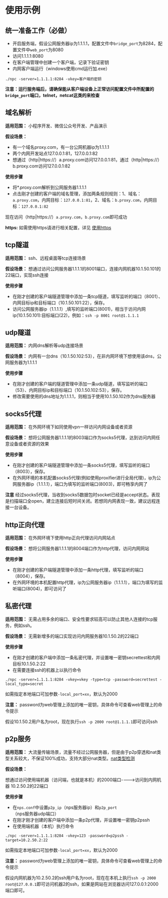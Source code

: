 # 使用示例
## 统一准备工作（必做）
- 开启服务端，假设公网服务器ip为1.1.1.1，配置文件中`bridge_port`为8284，配置文件中`web_port`为8080
- 访问1.1.1.1:8080
- 在客户端管理中创建一个客户端，记录下验证密钥
- 内网客户端运行（windows使用cmd运行加.exe）

```shell
./npc -server=1.1.1.1:8284 -vkey=客户端的密钥
```
**注意：运行服务端后，请确保能从客户端设备上正常访问配置文件中所配置的`bridge_port`端口，telnet，netcat这类的来检查**

## 域名解析

**适用范围：** 小程序开发、微信公众号开发、产品演示

**假设场景：**
- 有一个域名proxy.com，有一台公网机器ip为1.1.1.1
- 两个内网开发站点127.0.0.1:81，127.0.0.1:82
- 想通过（http|https://）a.proxy.com访问127.0.0.1:81，通过（http|https://）b.proxy.com访问127.0.0.1:82

**使用步骤**
- 将*.proxy.com解析到公网服务器1.1.1.1
- 点击刚才创建的客户端的域名管理，添加两条规则规则：1、域名：`a.proxy.com`，内网目标：`127.0.0.1:81`，2、域名：`b.proxy.com`，内网目标：`127.0.0.1:82`

现在访问（http|https://）`a.proxy.com`，`b.proxy.com`即可成功

**https:** 如需使用https请进行相关配置，详见 [使用https](/nps_extend?id=使用https)

## tcp隧道


**适用范围：**  ssh、远程桌面等tcp连接场景

**假设场景：**
 想通过访问公网服务器1.1.1.1的8001端口，连接内网机器10.1.50.101的22端口，实现ssh连接

**使用步骤**
- 在刚才创建的客户端隧道管理中添加一条tcp隧道，填写监听的端口（8001）、内网目标ip和目标端口（10.1.50.101:22），保存。
- 访问公网服务器ip（1.1.1.1）,填写的监听端口(8001)，相当于访问内网ip(10.1.50.101):目标端口(22)，例如：`ssh -p 8001 root@1.1.1.1`

## udp隧道

**适用范围：**  内网dns解析等udp连接场景

**假设场景：**
内网有一台dns（10.1.50.102:53），在非内网环境下想使用该dns，公网服务器为1.1.1.1

**使用步骤**
- 在刚才创建的客户端的隧道管理中添加一条udp隧道，填写监听的端口（53）、内网目标ip和目标端口（10.1.50.102:53），保存。
- 修改需要使用的dns地址为1.1.1.1，则相当于使用10.1.50.102作为dns服务器

## socks5代理


**适用范围：**  在外网环境下如同使用vpn一样访问内网设备或者资源

**假设场景：**
想将公网服务器1.1.1.1的8003端口作为socks5代理，达到访问内网任意设备或者资源的效果

**使用步骤**
- 在刚才创建的客户端隧道管理中添加一条socks5代理，填写监听的端口（8003），保存。
- 在外网环境的本机配置socks5代理(例如使用proxifier进行全局代理)，ip为公网服务器ip（1.1.1.1），端口为填写的监听端口(8003)，即可畅享内网了

**注意**
经过socks5代理，当收到socks5数据包时socket已经是accept状态。表现是扫描端口全open，建立连接后短时间关闭。若想同内网表现一致，建议远程连接一台设备。

## http正向代理

**适用范围：**  在外网环境下使用http正向代理访问内网站点

**假设场景：**
想将公网服务器1.1.1.1的8004端口作为http代理，访问内网网站

**使用步骤**

- 在刚才创建的客户端隧道管理中添加一条http代理，填写监听的端口（8004），保存。
- 在外网环境的本机配置http代理，ip为公网服务器ip（1.1.1.1），端口为填写的监听端口(8004)，即可访问了

## 私密代理

**适用范围：**  无需占用多余的端口、安全性要求较高可以防止其他人连接的tcp服务，例如ssh。

**假设场景：**
无需新增多的端口实现访问内网服务器10.1.50.2的22端口

**使用步骤**
- 在刚才创建的客户端中添加一条私密代理，并设置唯一密钥secrettest和内网目标10.1.50.2:22
- 在需要连接ssh的机器上以执行命令

```
./npc -server=1.1.1.1:8284 -vkey=vkey -type=tcp -password=secrettest -local_type=secret
```
如需指定本地端口可加参数`-local_port=xx`，默认为2000

**注意：** password为web管理上添加的唯一密钥，具体命令可查看web管理上的命令提示

假设10.1.50.2用户名为root，现在执行`ssh -p 2000 root@1.1.1.1`即可访问ssh


## p2p服务

**适用范围：**  大流量传输场景，流量不经过公网服务器，但是由于p2p穿透和nat类型关系较大，不保证100%成功，支持大部分nat类型。[nat类型检测](/npc_extend?id=nat类型检测)

**假设场景：**

想通过访问使用端机器（访问端，也就是本机）的2000端口---->访问到内网机器 10.2.50.2的22端口

**使用步骤**
- 在`nps.conf`中设置`p2p_ip`（nps服务器ip）和`p2p_port`（nps服务器udp端口）
- 在刚才刚才创建的客户端中添加一条p2p代理，并设置唯一密钥p2pssh
- 在使用端机器（本机）执行命令

```
./npc -server=1.1.1.1:8284 -vkey=123 -password=p2pssh -target=10.2.50.2:22
```
如需指定本地端口可加参数`-local_port=xx`，默认为2000

**注意：** password为web管理上添加的唯一密钥，具体命令可查看web管理上的命令提示

假设内网机器为10.2.50.2的ssh用户名为root，现在在本机上执行`ssh -p 2000 root@127.0.0.1`即可访问机器2的ssh，如果是网站在浏览器访问127.0.0.1:2000端口即可。
